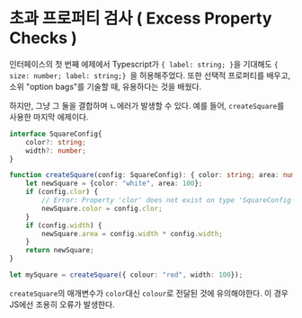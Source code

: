 # 초과 프로퍼티 검사 ( Excess Property Checks )

인터페이스의 첫 번째 에제에서 Typescript가 `{ label: string; }`을 기대해도 `{ size: number; label: string;} `을 허용해주었다. 또한 선택적 프로퍼티를 배우고, 소위 "option bags"를 기술할 때, 유용하다는 것을 배웠다.

하지만, 그냥 그 둘을 결합하며 ㄴ에러가 발생할 수 있다. 예를 들어, `createSquare`를 사용한 마지막 에제이다.

```ts 
interface SquareConfig{
    color?: string;
    width?: number;
}

function createSquare(config: SquareConfig): { color: string; area: number } {
    let newSquare = {color: "white", area: 100};
    if (config.clor) {
        // Error: Property 'clor' does not exist on type 'SquareConfig'
        newSquare.color = config.clor;
    }
    if (config.width) {
        newSquare.area = config.width * config.width;
    }
    return newSquare;
}

let mySquare = createSquare({ colour: "red", width: 100});
```

`createSquare`의 매개변수가 `color`대신 `colour`로 전달된 것에 유의해야한다. 이 경우 JS에선 조용히 오류가 발생한다.

